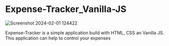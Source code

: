 # Expense-Tracker_Vanilla-JS


![Screenshot 2024-02-01 124422](https://github.com/robertojuniorn/Expense-Tracker_Vanilla-JS/assets/77936944/cd629900-63e5-432a-b4f1-5d8529474db5)


Expense-Tracker is a simple application build with HTML, CSS an Vanilla JS. This application can help to control your expenses
